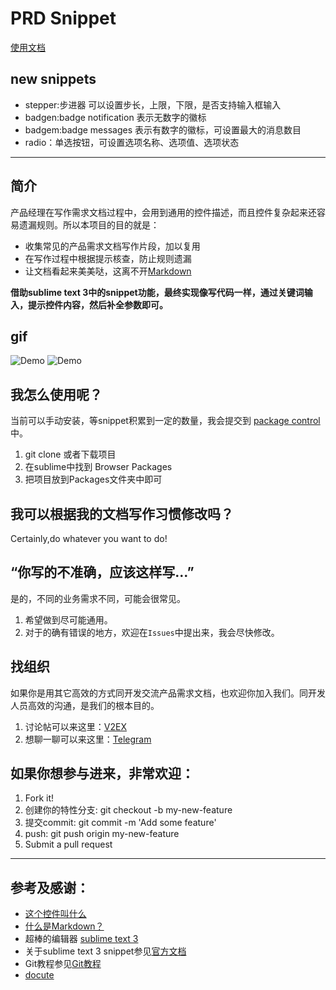 # PRD Snippet

[使用文档](https://renxiangbin.github.io/prdSnippet/)

## new snippets

* stepper:步进器 可以设置步长，上限，下限，是否支持输入框输入
* badgen:badge notification 表示无数字的徽标
* badgem:badge messages 表示有数字的徽标，可设置最大的消息数目
* radio：单选按钮，可设置选项名称、选项值、选项状态

---

## 简介

产品经理在写作需求文档过程中，会用到通用的控件描述，而且控件复杂起来还容易遗漏规则。所以本项目的目的就是：

* 收集常见的产品需求文档写作片段，加以复用
* 在写作过程中根据提示核查，防止规则遗漏
* 让文档看起来美美哒，这离不开[Markdown](https://zh.wikipedia.org/zh-cn/Markdown)

**借助sublime text 3中的snippet功能，最终实现像写代码一样，通过关键词输入，提示控件内容，然后补全参数即可。**

## gif 

![Demo](https://github.com/renxiangbin/prdSnippet/blob/master/radio_test.gif)
![Demo](https://github.com/renxiangbin/prdSnippet/blob/master/badgem_test.gif)

## 我怎么使用呢？

当前可以手动安装，等snippet积累到一定的数量，我会提交到 [package control](https://packagecontrol.io/browse)中。

1. git clone 或者下载项目
2. 在sublime中找到 Browser Packages
3. 把项目放到Packages文件夹中即可

## 我可以根据我的文档写作习惯修改吗？

Certainly,do whatever you want to do!

## “你写的不准确，应该这样写...”

是的，不同的业务需求不同，可能会很常见。
1. 希望做到尽可能通用。
2. 对于的确有错误的地方，欢迎在`Issues`中提出来，我会尽快修改。


## 找组织

如果你是用其它高效的方式同开发交流产品需求文档，也欢迎你加入我们。同开发人员高效的沟通，是我们的根本目的。

1. 讨论帖可以来这里：[V2EX](https://www.v2ex.com/t/427898)
2. 想聊一聊可以来这里：[Telegram](https://t.me/joinchat/EukrYA1RDmDQ4qhYNosiwg)

## 如果你想参与进来，非常欢迎：

1. Fork it!
2. 创建你的特性分支: git checkout -b my-new-feature
3. 提交commit: git commit -m 'Add some feature'
4. push: git push origin my-new-feature
5. Submit a pull request

---

## 参考及感谢：
- [这个控件叫什么](https://zhuanlan.zhihu.com/c_87416856)
- [什么是Markdown？](https://zh.wikipedia.org/zh-cn/Markdown)
- 超棒的编辑器 [sublime text 3](https://www.sublimetext.com/)
- 关于sublime text 3 snippet参见[官方文档](http://sublimetext.info/docs/en/extensibility/snippets.html)
- Git教程参见[Git教程](https://www.liaoxuefeng.com)
- [docute](https://docute.js.org/)

